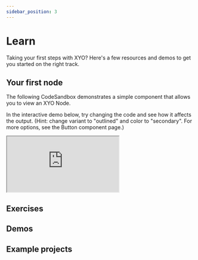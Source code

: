 ```yaml
---
sidebar_position: 3
---
```


# Learn
Taking your first steps with XYO? Here's a few resources and demos to get you started on the right track.

## Your first node

The following CodeSandbox demonstrates a simple component that allows you to view an XYO Node.

In the interactive demo below, try changing the code and see how it affects the output. (Hint: change variant to "outlined" and color to "secondary". For more options, see the Button component page.)

<iframe
  src="https://codesandbox.io/p/sandbox/memory-node-with-modules-tlvunq?file=%2Fsrc%2FApp.tsx%3A1%2C1"
  allow="accelerometer; ambient-light-sensor; camera; encrypted-media; geolocation; gyroscope; hid; microphone; midi; payment; usb; vr; xr-spatial-tracking"
  sandbox="allow-forms allow-modals allow-popups allow-presentation allow-same-origin allow-scripts"
  className="code-sandbox-div"
></iframe>


## Exercises

## Demos

## Example projects